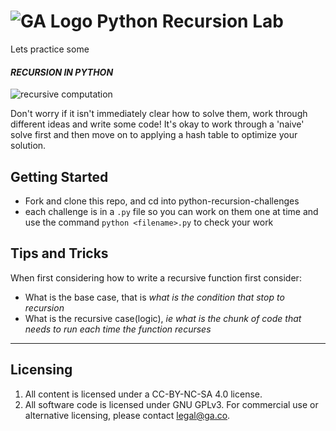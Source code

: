 # ![GA Logo](https://ga-dash.s3.amazonaws.com/production/assets/logo-9f88ae6c9c3871690e33280fcf557f33.png) Python Recursion Lab

Lets practice some

#### **_RECURSION IN PYTHON_**

![recursive computation](https://media.giphy.com/media/xThuWu82QD3pj4wvEQ/giphy.gif)

Don't worry if it isn't immediately clear how to solve them, work through different ideas and write some code! It's okay to work through a 'naive' solve first and then move on to applying a hash table to optimize your solution.

## Getting Started

* Fork and clone this repo, and cd into python-recursion-challenges
* each challenge is in a `.py` file so you can work on them one at time and use the command `python <filename>.py` to check your work

## Tips and Tricks

When first considering how to write a recursive function first consider:
  * What is the base case, that is _what is the condition that stop to recursion_
  * What is the recursive case(logic), _ie what is the chunk of code that needs to run each time the function recurses_

---

## Licensing
1. All content is licensed under a CC-BY-NC-SA 4.0 license.
2. All software code is licensed under GNU GPLv3. For commercial use or alternative licensing, please contact legal@ga.co.